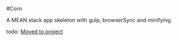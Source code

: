 #Corn 

A MEAN stack app skeleton with gulp, browserSync and minifying.  

todo: [Moved to project](https://github.com/CEREBR4L/Corn/projects/1)

